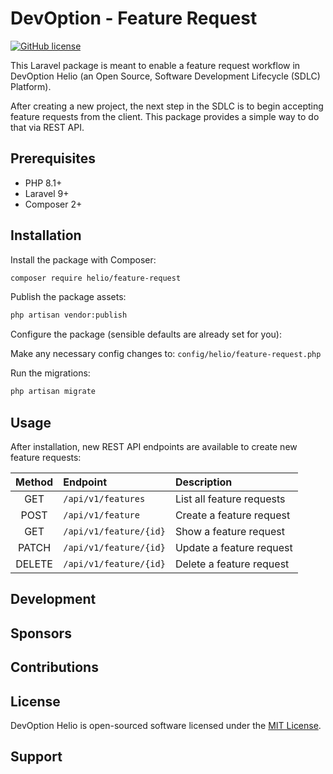 # DevOption - Feature Request

[![GitHub license](https://img.shields.io/github/license/devoption/helio-feature-request?label=license&style=for-the-badge)](https://github.com/devoption/helio-feature-request/blob/main/license.md)

This Laravel package is meant to enable a feature request workflow in DevOption
Helio (an Open Source, Software Development Lifecycle (SDLC) Platform).

After creating a new project, the next step in the SDLC is to begin accepting
feature requests from the client. This package provides a simple way to do that
via REST API.

## Prerequisites

- PHP 8.1+
- Laravel 9+
- Composer 2+

## Installation

Install the package with Composer:

```bash
composer require helio/feature-request
```

Publish the package assets:

```bash
php artisan vendor:publish
```

Configure the package (sensible defaults are already set for you):

Make any necessary config changes to: `config/helio/feature-request.php`

Run the migrations:

```bash
php artisan migrate
```

## Usage

After installation, new REST API endpoints are available to create new feature requests:

| Method | Endpoint               | Description               |
|:------:|:-----------------------|:--------------------------|
| GET    | `/api/v1/features`     | List all feature requests |
| POST   | `/api/v1/feature`      | Create a feature request  |
| GET    | `/api/v1/feature/{id}` | Show a feature request    |
| PATCH  | `/api/v1/feature/{id}` | Update a feature request  |
| DELETE | `/api/v1/feature/{id}` | Delete a feature request  |

## Development

## Sponsors

## Contributions

## License

DevOption Helio is open-sourced software licensed under the [MIT License](https://opensource.org/licenses/MIT).

## Support
